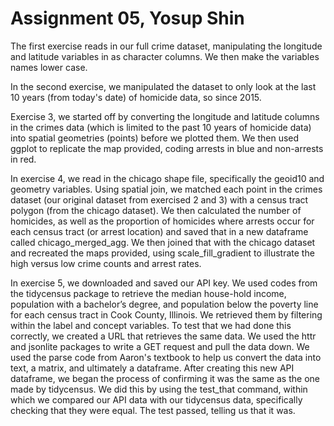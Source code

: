 # Assignment 05, Yosup Shin

The first exercise reads in our full crime dataset, manipulating the longitude
and latitude variables in as character columns. We then make the variables 
names lower case.

In the second exercise, we manipulated the dataset to only look at the last 10
years (from today's date) of homicide data, so since 2015.

Exercise 3, we started off by converting the longitude and latitude columns in
the crimes data (which is limited to the past 10 years of homicide data) into
spatial geometries (points) before we plotted them. We then used ggplot to 
replicate the map provided, coding arrests in blue and non-arrests in red. 

In exercise 4, we read in the chicago shape file, specifically the geoid10 and
geometry variables. Using spatial join, we matched each point in the crimes 
dataset (our original dataset from exercised 2 and 3) with a census tract 
polygon (from the chicago dataset). We then calculated the number of homicides,
as well as the proportion of homicides where arrests occur for each census 
tract (or arrest location) and saved that in a new dataframe called 
chicago_merged_agg. We then joined that with the chicago dataset and recreated
the maps provided, using scale_fill_gradient to illustrate the high versus low
crime counts and arrest rates.

In exercise 5, we downloaded and saved our API key. We used codes from the 
tidycensus package to retrieve the median house-hold income, population with a
bachelor’s degree, and population below the poverty line for each census tract
in Cook County, Illinois. We retrieved them by filtering within the label and 
concept variables. To test that we had done this correctly, we created a URL 
that retrieves the same data. We used the httr and jsonlite packages to write a
GET request and pull the data down. We used the parse code from Aaron's
textbook to help us convert the data into text, a matrix, and ultimately a 
dataframe. After creating this new API dataframe, we  began the process of
confirming it was the same as the one made by tidycensus. We did this by using 
the test_that command, within which we compared our API data with our tidycensus
data, specifically checking that they were equal. The test passed, telling us 
that it was. 